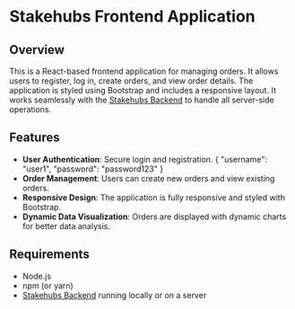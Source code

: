 # Stakehubs Frontend Application

## Overview

This is a React-based frontend application for managing orders. It allows users to register, log in, create orders, and view order details. The application is styled using Bootstrap and includes a responsive layout. It works seamlessly with the [Stakehubs Backend](https://github.com/Akkimdivya/Stakehubs_backend) to handle all server-side operations.

## Features

- **User Authentication**: Secure login and registration. 
{
  "username": "user1",
  "password": "password123"
}
- **Order Management**: Users can create new orders and view existing orders.
- **Responsive Design**: The application is fully responsive and styled with Bootstrap.
- **Dynamic Data Visualization**: Orders are displayed with dynamic charts for better data analysis.


## Requirements

- Node.js
- npm (or yarn)
- [Stakehubs Backend](https://github.com/Akkimdivya/Stakehubs_backend) running locally or on a server



